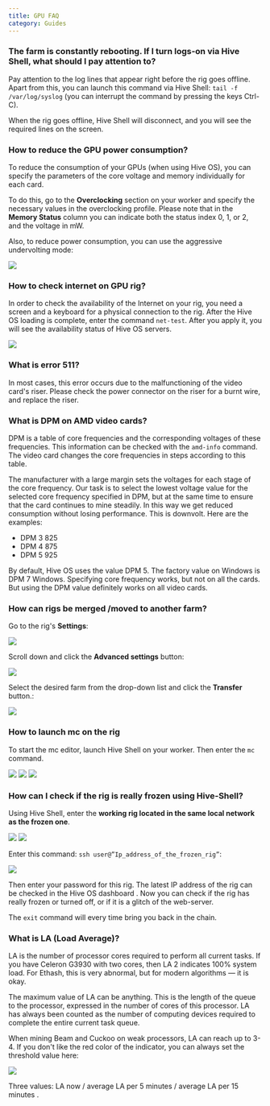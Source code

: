 ```yaml
---
title: GPU FAQ
category: Guides
---
```


### The farm is constantly rebooting. If I turn logs-on via Hive Shell, what should I pay attention to?
Pay attention to the log lines that appear right before the rig goes offline. Apart from this, you can launch this command via Hive Shell:
`tail -f /var/log/syslog` (you can interrupt the command by pressing the keys Ctrl-C).

When the rig goes offline, Hive Shell will disconnect, and you will see the required lines on the screen.

### How to reduce the GPU power consumption?
To reduce the consumption of your GPUs (when using Hive OS), you can specify the parameters of the core voltage and memory individually for each card.

To do this, go to the **Overclocking** section on your worker and specify the necessary values in the overclocking profile. Please note that in the **Memory Status** column you can indicate both the status index 0, 1, or 2, and the voltage in mW.

Also, to reduce power consumption, you can use the aggressive undervolting mode:

<img src="https://lbd.hiveos.farm/kbase/images/gpu/gpu1.png">

### How to check internet on GPU rig?
In order to check the availability of the Internet on your rig, you need a screen and a keyboard for a physical connection to the rig. After the Hive OS loading is complete, enter the command `net-test`. After you apply it, you will see the availability status of Hive OS servers.

<img src="https://lbd.hiveos.farm/kbase/images/gpu/gpu2.png">

### What is error 511?
In most cases, this error occurs due to the malfunctioning of the video card's riser. Please check the power connector on the riser for a burnt wire, and replace the riser.

### What is DPM on AMD video cards?
DPM is a table of core frequencies and the corresponding voltages of these frequencies. This information can be checked with the `amd-info` command. The video card changes the core frequencies in steps according to this table.

The manufacturer with a large margin sets the voltages for each stage of the core frequency. Our task is to select the lowest voltage value for the selected core frequency specified in DPM, but at the same time to ensure that the card continues to mine steadily. In this way we get reduced consumption without losing performance. This is downvolt. Here are the examples:

- DPM 3 825
- DPM 4 875
- DPM 5 925

By default, Hive OS uses the value DPM 5. The factory value on Windows is DPM 7 Windows. Specifying core frequency works, but not on all the cards. But using the DPM value definitely works on all video cards.

### How can rigs be merged /moved to another farm?
Go to the rig's **Settings**:

<img src="https://lbd.hiveos.farm/kbase/images/gpu/gpu3eng.png">

Scroll down and click the **Advanced settings** button:

<img src="https://lbd.hiveos.farm/kbase/images/gpu/gpu4eng.png">

Select the desired farm from the drop-down list and click the **Transfer** button.:

<img src="https://lbd.hiveos.farm/kbase/images/gpu/gpu5eng.png">

### How to launch mc on the rig
To start the mc editor, launch Hive Shell on your worker. Then enter the `mc` command.

<img src="https://lbd.hiveos.farm/kbase/images/gpu/gpu6.png">

<img src="https://lbd.hiveos.farm/kbase/images/gpu/gpu7.png">

<img src="https://lbd.hiveos.farm/kbase/images/gpu/gpu8.png">

### How can I check if the rig is really frozen using Hive-Shell?
Using Hive Shell, enter the **working rig located in the same local network as the frozen one**.

<img src="https://lbd.hiveos.farm/kbase/images/gpu/gpu9.png">

<img src="https://lbd.hiveos.farm/kbase/images/gpu/gpu10.png">

Enter this command: `ssh user@”Ip_address_of_the_frozen_rig”`:

<img src="https://lbd.hiveos.farm/kbase/images/gpu/gpu11.png">

Then enter your password for this rig. The latest IP address of the rig can be checked in the Hive OS dashboard . Now you can check if the rig has really frozen or turned off, or if it is a glitch of the web-server.

The `exit` command will every time bring you back in the chain.

### What is LA (Load Average)?
LA is the number of processor cores required to perform all current tasks. If you have Celeron G3930 with two cores, then LA 2 indicates 100% system load. For Ethash, this is very abnormal, but for modern algorithms — it is okay.

The maximum value of LA can be anything. This is the length of the queue to the processor, expressed in the number of cores of this processor. LA has always been counted as the number of computing devices required to complete the entire current task queue.

When mining Beam and Cuckoo on weak processors, LA can reach up to 3-4. If you don't like the red color of the indicator, you can always set the threshold value here:

<img src="https://lbd.hiveos.farm/kbase/images/gpu/gpu12eng.png">

Three values: LA now / average LA per 5 minutes / average LA per 15 minutes .
